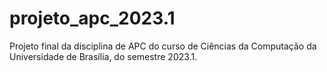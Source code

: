 # projeto_apc_2023.1
Projeto final da disciplina de APC do curso de Ciências da Computação da Universidade de Brasília, do semestre 2023.1. 
